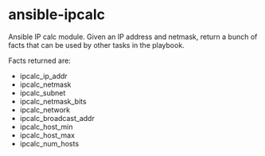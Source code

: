 ansible-ipcalc
==============

Ansible IP calc module. Given an IP address and netmask, return a bunch of facts that can be used by other tasks in the playbook.

Facts returned are:

* ipcalc_ip_addr
* ipcalc_netmask
* ipcalc_subnet
* ipcalc_netmask_bits
* ipcalc_network
* ipcalc_broadcast_addr
* ipcalc_host_min
* ipcalc_host_max
* ipcalc_num_hosts
